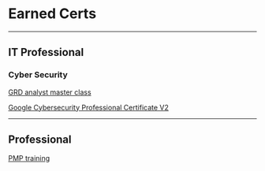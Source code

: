 # Earned Certs
---
## IT Professional

### Cyber Security
[GRD analyst master class](https://github.com/user-attachments/files/20864034/certificate-of-completion-for-the-definitive-grc-analyst-master-class.pdf)

[Google Cybersecurity Professional Certificate V2](https://www.credly.com/badges/ee57f592-cc14-42ee-9332-c2b638b37a3b/linked_in_profile)

---
## Professional
[PMP training](https://github.com/user-attachments/files/20863746/PMP.training.pdf)

